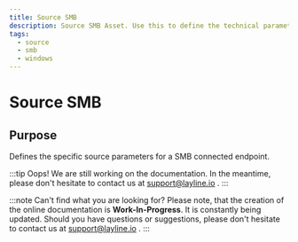 ```yaml
---
title: Source SMB
description: Source SMB Asset. Use this to define the technical parameters for a SMB source connection.
tags:
  - source
  - smb
  - windows
---
```


# Source SMB

## Purpose

Defines the specific source parameters for a SMB connected endpoint. 

:::tip Oops! We are still working on the documentation.
In the meantime, please don't hesitate to contact us at support@layline.io .
:::

:::note Can't find what you are looking for?
Please note, that the creation of the online documentation is **Work-In-Progress**. It is constantly being updated.
Should you have questions or suggestions, please don't hesitate to contact us at support@layline.io .
:::

